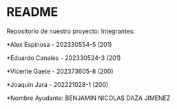 # README
Repositorio de nuestro proyecto:
Integrantes:

*Alex Espinosa - 202330554-5   (201)

*Eduardo Canales - 202330524-3   (201)

*Vicente Gaete - 202373605-8   (200)

*Joaquin Jara - 202221028-1   (200)


*Nombre Ayudante: BENJAMIN NICOLAS DAZA JIMENEZ
